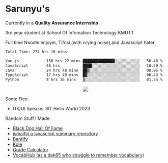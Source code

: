 # Sarunyu's
<p>Currently in a <strong>Quality Assurance Internship</strong></p>
<p>3rd year student at School Of Infomation Technology KMUTT</p>
<p>Full time Noodle enjoyer, Tifosi (with crying noise) and Javascript hater</p>

<!--START_SECTION:waka-->

```txt
Total Time: 274 hrs 16 mins

Vue.js            156 hrs 22 mins ██████████████░░░░░░░░░░░   56.40 %
JavaScript        46 hrs          ████░░░░░░░░░░░░░░░░░░░░░   16.59 %
Java              24 hrs 48 mins  ██▒░░░░░░░░░░░░░░░░░░░░░░   08.95 %
TypeScript        17 hrs 49 mins  █▓░░░░░░░░░░░░░░░░░░░░░░░   06.43 %
Python            4 hrs 16 mins   ▒░░░░░░░░░░░░░░░░░░░░░░░░   01.54 %
```

<!--END_SECTION:waka-->
<div align=center>
  <img src="https://skillicons.dev/icons?i=typescript,javascript,nodejs,java,spring,react,vue,mysql,mongodb,docker,linux" />
</div>

Some Flex:
- UX/UI Speaker SIT Hello World 2023

Random Stuff I Made:
- [Black Dog Hall Of Fame](https://bdoghalloffame.vercel.app/)
- [jsmaifin a javascript summary repository](https://github.com/ssarunyu/js-maifin)
- [Bentify](https://bentify.vercel.app/)
- [Kdle](https://kdle.vercel.app/)
- [Grade Calculator](https://grade-calculator-virid.vercel.app/)
- [VocabHub (as a dek65 who struggle to remember vocabulary)](https://vocabhub.vercel.app/)
